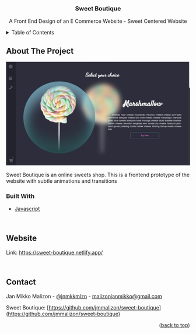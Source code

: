 <div id="top"></div>

<!-- PROJECT LOGO -->
<br />
<div align="center">
<!--   <a href="https://github.com/jmmalizon/sweet-boutique">
    <img src="images/logo.png" alt="Logo" width="80" height="80">
  </a> -->

<h3 align="center">Sweet Boutique</h3>

  <p align="center">
    A Front End Design of an E Commerce Website - Sweet Centered Website
    <br />

  </p>
</div>



<!-- TABLE OF CONTENTS -->
<details>
  <summary>Table of Contents</summary>
  <ol>
    <li>
      <a href="#about-the-project">About The Project</a>
      <ul>
        <li><a href="#built-with">Built With</a></li>
      </ul>
    </li>
    <li>
      <a href="#website">Website</a>
      <ul>
        <a href="https://sweet-boutique.netlify.app/">https://sweet-boutique.netlify.app/</a>
      </ul>
    </li>
    <li>
      <a href="#contact">Contact</a>
    </li>
  </ol>
</details>



<!-- ABOUT THE PROJECT -->
## About The Project

<img src="img/bg-template.png" alt="screenshot">

Sweet Boutique is an online sweets shop. This is a frontend prototype of the website with subtle animations and transitions
<br>



### Built With

* [Javascript](https://www.javascript.com/)


<br>



<!-- GETTING STARTED -->
## Website

Link: <a href="https://sweet-boutique.netlify.app/">https://sweet-boutique.netlify.app/</a>

<br>

<!-- CONTACT -->
## Contact

Jan Mikko Malizon - [@jnmkkmlzn](https://twitter.com/jnmkkmlzn) - malizonjanmikko@gmail.com

Sweet Boutique: [https://github.com/jmmalizon/sweet-boutique](https://github.com/jmmalizon/sweet-boutique)

<p align="right">(<a href="#top">back to top</a>)</p>


